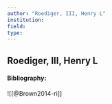 ```yaml
---
author: "Roediger, III, Henry L"
institution:
field:
type:
---
```


## Roediger, III, Henry L
#### Bibliography:

![[@Brown2014-ri]]